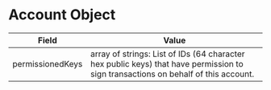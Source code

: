 # Account Object

| Field | Value |
|-------|-------|
| permissionedKeys | array of strings: List of IDs (64 character hex public keys) that have permission to sign transactions on behalf of this account. |
